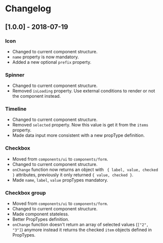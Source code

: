 # Changelog

## [1.0.0] - 2018-07-19
### Icon
- Changed to current component structure.
- `name` property is now mandatory.
- Added a new optional `prefix` property.

### Spinner
- Changed to current component structure.
- Removed `isLoading` property. Use external conditions to render or not the component instead.

### Timeline
- Changed to current component structure.
- Removed `selected` property. Now this value is get it from the `items` property.
- Made data input more consistent with a new propType definition.

### Checkbox
- Moved from `components/ui` to `components/form`.
- Changed to current component structure.
- `onChange` function now returns an object with ` { label, value, checked }` attributes, previously it only returned `{ value, checked }`.
- Made `name`, `label`, `value` propTypes mandatory.

### Checkbox group
- Moved from `components/ui` to `components/form`.
- Changed to current component structure.
- Made component stateless.
- Better PropTypes definition.
- `onChange` function doesn't return an array of selected values (`["2", "3"]`) anymore instead it returns the checked `item` objects defined in PropTypes.

